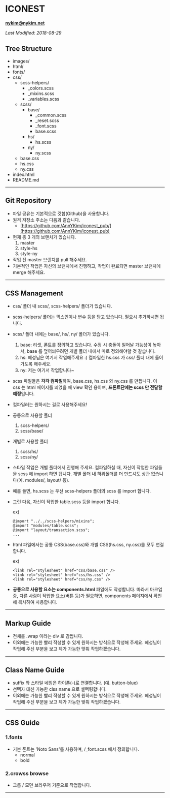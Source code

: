 # ICONEST

**nykim@nykim.net**

_Last Modified: 2018-08-29_

## Tree Structure

- images/
- html/
- fonts/
- css/
  - scss-helpers/
    - \_colors.scss
    - \_mixins.scss
    - \_variables.scss
  - scss/
    - base/
      - \_common.scss
      - \_reset.scss
      - \_font.scss
      - base.scss
    - hs/
      - hs.scss
    - ny/
      - ny.scss
  - base.css
  - hs.css
  - ny.css
- index.html
- README.md

---

## Git Repository

- 파일 공유는 기본적으로 깃헙(Github)을 사용합니다.
- 원격 저장소 주소는 다음과 같습니다.
  - [https://github.com/AnnYKim/iconest_pub/](https://github.com/AnnYKim/iconest_pub)
- 현재 총 3 개의 브랜치가 있습니다.
  1. master
  2. style-hs
  3. style-ny
- 작업 전 master 브랜치를 pull 해주세요.
- 기본적인 작업은 자신의 브랜치에서 진행하고, 작업이 완료되면 master 브랜치에 merge 해주세요.

---

## CSS Management

- css/ 폴더 내 scss/, scss-helpers/ 폴더가 있습니다.
- scss-helpers/ 폴더는 믹스인이나 변수 등을 담고 있습니다. 필요시 추가하시면 됩니다.
- scss/ 폴더 내에는 base/, hs/, ny/ 폴더가 있습니다.

  1. base: 리셋, 폰트를 정의하고 있습니다. 수정 시 충돌이 일어날 가능성이 높아서, base 를 덮어씌우려면 개별 폴더 내에서 따로 정의해야할 것 같습니다.
  2. hs: 혜성님은 여기서 작업해주세요 :) 컴파일한 hs.css 가 css/ 폴더 내에 들어가도록 해주세요.
  3. ny: 저는 여기서 작업합니다~

- scss 파일들은 **각각 컴파일**하여, base.css, hs.css 와 ny.css 를 만듭니다. 이 css 는 html 페이지를 띄었을 때 view 확인 용이며, **프론트단에는 scss 만 전달할 예정**입니다.
- 컴파일러는 원하시는 걸로 사용해주세요!

- 공통으로 사용할 폴더

  1. scss-helpers/
  2. scss/base/

- 개별로 사용할 폴더

  1. scss/hs/
  2. scss/ny/

- 스타일 작업은 개별 폴더에서 진행해 주세요. 컴파일하실 때, 자신이 작업한 파일들을 scss 에 import 하면 됩니다. 개별 폴더 내 하위폴더를 더 만드셔도 상관 없습니다(예. modules/, layout/ 등).

- 예를 들면, hs.scss 는 우선 scss-helpers 폴더의 scss 를 import 합니다.
- 그런 다음, 자신이 작업한 table.scss 등을 import 합니다.

  ex)
  ```
  @import "../../scss-helpers/mixins";
  @import "modules/table.scss";
  @import "layout/transaction.scss";
  ...
  ```

- html 파일에서는 공통 CSS(base.css)와 개별 CSS(hs.css, ny.css)를 모두 연결합니다.

  ex)
  ```
  <link rel="stylesheet" href="css/base.css" /> 
  <link rel="stylesheet" href="css/hs.css" /> 
  <link rel="stylesheet" href="css/ny.css" />
  ```

- **공통으로 사용할 요소는 components.html** 파일에도 작성합니다. 따라서 마크업 중, 다른 사람이 작업한 요소(버튼 등)가 필요하면, components 페이지에서 확인해 복사하여 사용합니다.

---

## Markup Guide

- 전체를 .wrap 이라는 div 로 감쌉니다.
- 이외에는 가능한 빨리 작성할 수 있게 원하시는 방식으로 작성해 주세요. 혜성님이 작업해 주신 부분을 보고 제가 가능한 맞춰 작업하겠습니다.

---

## Class Name Guide

- suffix 와 스타일 네임은 하이픈(-)로 연결합니다. (예. button-blue)
- 선택자 대신 가능한 clss name 으로 셀렉팅합니다.
- 이외에는 가능한 빨리 작성할 수 있게 원하시는 방식으로 작성해 주세요. 혜성님이 작업해 주신 부분을 보고 제가 가능한 맞춰 작업하겠습니다.

---

## CSS Guide

### 1.fonts

- 기본 폰트는 'Noto Sans'를 사용하며, /\_font.scss 에서 정의합니다.
  - normal
  - bold

### 2.crowss browse

- 크롬 / 모던 브라우저 기준으로 작업합니다.

---
